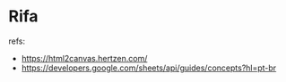 # Rifa

refs:
- https://html2canvas.hertzen.com/
- https://developers.google.com/sheets/api/guides/concepts?hl=pt-br
